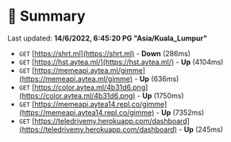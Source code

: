 # 📖 Summary
Last updated: **14/6/2022, 6:45:20 PG "Asia/Kuala_Lumpur"**

- `GET` [https://shrt.ml](https://shrt.ml) - **Down** (286ms)
- `GET` [https://hst.aytea.ml/](https://hst.aytea.ml/) - **Up** (4104ms)
- `GET` [https://memeapi.aytea.ml/gimme](https://memeapi.aytea.ml/gimme) - **Up** (636ms)
- `GET` [https://color.aytea.ml/4b31d6.png](https://color.aytea.ml/4b31d6.png) - **Up** (1750ms)
- `GET` [https://memeapi.aytea14.repl.co/gimme](https://memeapi.aytea14.repl.co/gimme) - **Up** (7352ms)
- `GET` [https://teledrivemy.herokuapp.com/dashboard](https://teledrivemy.herokuapp.com/dashboard) - **Up** (245ms)
